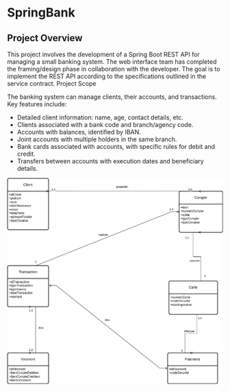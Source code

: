 # SpringBank

## Project Overview

This project involves the development of a Spring Boot REST API for managing a small banking system. The web interface team has completed the framing/design phase in collaboration with the developer. The goal is to implement the REST API according to the specifications outlined in the service contract.
Project Scope

The banking system can manage clients, their accounts, and transactions. Key features include:

- Detailed client information: name, age, contact details, etc.
- Clients associated with a bank code and branch/agency code.
- Accounts with balances, identified by IBAN.
- Joint accounts with multiple holders in the same branch.
- Bank cards associated with accounts, with specific rules for debit and credit.
- Transfers between accounts with execution dates and beneficiary details.

![Class Diagram](https://github.com/PatriceAlan/SpringBank/blob/main/diagramDeClasseSpringBank.png?raw=true)

